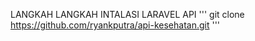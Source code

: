 LANGKAH LANGKAH INTALASI LARAVEL API
'''
git clone https://github.com/ryankputra/api-kesehatan.git
'''
